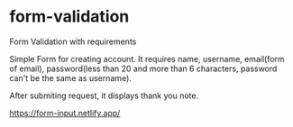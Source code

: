 # form-validation
Form Validation with requirements

Simple Form for creating account. It requires name, username, email(form of email), password(less than 20 and more than 6 characters, password can't be the same as username).

After submiting request, it displays thank you note.

https://form-input.netlify.app/
